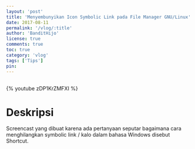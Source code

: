 ```yaml
---
layout: 'post'
title: 'Menyembunyikan Icon Symbolic Link pada File Manager GNU/Linux'
date: 2017-08-11
permalink: '/vlog/:title'
author: 'BanditHijo'
license: true
comments: true
toc: true
category: 'vlog'
tags: ['Tips']
pin:
---
```


<div style="margin-top:30px;"></div>

{% youtube zDP1KrZMFXI %}

# Deskripsi

Screencast yang dibuat karena ada pertanyaan seputar bagaimana cara menghilangkan symbolic link / kalo dalam bahasa Windows disebut Shortcut.
